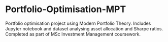 # Portfolio-Optimisation-MPT
Portfolio optimisation project using Modern Portfolio Theory. Includes Jupyter notebook and dataset analysing asset allocation and Sharpe ratios. Completed as part of MSc Investment Management coursework.
